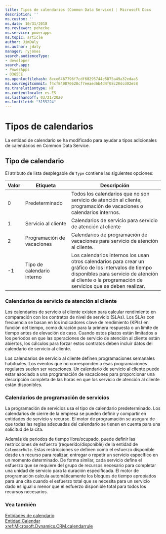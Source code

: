 ```yaml
---
title: Tipos de calendarios (Common Data Service) | Microsoft Docs
description: ''
ms.custom: ''
ms.date: 10/31/2018
ms.reviewer: pehecke
ms.service: powerapps
ms.topic: article
author: JimDaly
ms.author: jdaly
manager: ryjones
search.audienceType:
- developer
search.app:
- PowerApps
- D365CE
ms.openlocfilehash: 8ece6467796f7cdf68295744e5875a49a32edaa5
ms.sourcegitcommit: f4cf849070628cf7eeaed6b4d4f08c20dcd02e58
ms.translationtype: HT
ms.contentlocale: es-ES
ms.lasthandoff: 03/21/2020
ms.locfileid: "3155224"
---
```

# <a name="types-of-calendars"></a>Tipos de calendarios

La entidad de calendario se ha modificado para ayudar a tipos adicionales de calendarios en Common Data Service.  
  
## <a name="calendar-type"></a>Tipo de calendario  
 El atributo de lista desplegable de `Type` contiene las siguientes opciones:  
  
|Valor|Etiqueta|Descripción|  
|-----------|-----------|-----------------|  
|0|Predeterminado|Todos los calendarios que no son servicio de atención al cliente, programación de vacaciones o calendarios internos.|  
|1|Servicio al cliente|Calendarios de servicio para servicio de atención al cliente|  
|2|Programación de vacaciones|Calendarios de programación de vacaciones para servicio de atención al cliente.|  
|-1|Tipo de calendario interno|Los calendarios internos los usan otros calendarios para crear un gráfico de los intervalos de tiempo disponibles para servicio de atención al cliente o la programación de servicios que se deben realizar.|  
  
### <a name="customer-service-calendars"></a>Calendarios de servicio de atención al cliente  
 Los calendarios de servicio al cliente existen para calcular rendimiento en comparación con los contratos de nivel de servicio (SLAs). Los SLAs con frecuencia se basan en los indicadores clave de rendimiento (KPIs) en función del tiempo, como duración para la primera respuesta o un límite de tiempo antes de elevación de caso. Cuando estos plazos están limitados a los períodos en que las operaciones de servicio de atención al cliente están abiertos, los cálculos para forzar estos contratos deben incluir datos del calendario de servicio al cliente.  
  
 Los calendarios de servicio al cliente definen programaciones semanales habituales. Los eventos que no corresponden a esas programaciones regulares suelen ser vacaciones. Un calendario de servicio al cliente puede estar asociado a una programación de vacaciones para proporcionar una descripción completa de las horas en que los servicio de atención al cliente están disponibles.  
  
### <a name="service-scheduling-calendars"></a>Calendarios de programación de servicios  
 La programación de servicios usa el tipo de calendario predeterminado. Los calendarios de cierre de la empresa se pueden definir y compartir en entidades de servicio y recurso. El motor de programación se asegura de que todas las reglas adecuadas del calendario se tienen en cuenta para una solicitud de la cita.  
  
 Además de periodos de tiempo libre/ocupado, puede definir las restricciones de esfuerzo (requerido/disponible) de la entidad de `CalendarRule`. Estas restricciones se definen como el esfuerzo disponible desde un recurso para realizar, entregar o repetir un servicio específico en un momento determinado. De forma similar, cada servicio define el esfuerzo que se requiere del grupo de recursos necesario para completar una unidad de servicio para la duración especificada. El motor de programación calcula automáticamente los bloques de tiempo apropiados para una cita cuando el esfuerzo total que se necesita para un servicio dado es igual o menor que el esfuerzo disponible total para todos los recursos necesarios.  
  
### <a name="see-also"></a>Vea también  
 [Entidades de calendario](calendar-entities.md)   
 [Entidad Calendar](reference/entities/calendar.md)   
 <xref:Microsoft.Dynamics.CRM.calendarrule>
